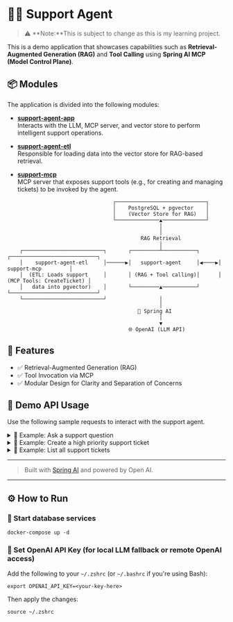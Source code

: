 # 🧑‍💼 Support Agent

> ⚠️ **Note:**This is subject to change as this is my learning project.


This is a demo application that showcases capabilities such as **Retrieval-Augmented Generation (RAG)** and **Tool Calling** using **Spring AI MCP (Model Control Plane)**.

## 📦 Modules

The application is divided into the following modules:

- [**support-agent-app**](support-agent-app)  
  Interacts with the LLM, MCP server, and vector store to perform intelligent support operations.

- [**support-agent-etl**](support-agent-etl)  
  Responsible for loading data into the vector store for RAG-based retrieval.

- [**support-mcp**](support-mcp)  
  MCP server that exposes support tools (e.g., for creating and managing tickets) to be invoked by the agent.


```shell
                                  ┌─────────────────────────────┐
                                  │    PostgreSQL + pgvector    │
                                  │    (Vector Store for RAG)   │
                                  └──────────────▲──────────────┘
                                                 │
                                                 │
                                           RAG Retrieval
                                                 │
    ┌──────────────────────────┐       ┌─────────┴───────────┐      ┌────────────────────────────┐
    │    support-agent-etl     │──────▶│   support-agent     │◀────▶│        support-mcp         │
    │  (ETL: Loads support     │       │ (RAG + Tool calling)│      │  (MCP Tools: CreateTicket) │
    │   data into pgvector)    │       └─────────▲───────────┘      └────────────────────────────┘
    └──────────────────────────┘                 │
                                                 │
                                          🔮 Spring AI
                                                 │
                                                 ▼
                                       🌐 OpenAI (LLM API)

```
## 🚀 Features

- ✅ Retrieval-Augmented Generation (RAG)
- ✅ Tool Invocation via MCP
- ✅ Modular Design for Clarity and Separation of Concerns

## 📡 Demo API Usage

Use the following sample requests to interact with the support agent.

<details>
<summary>🧾 Example: Ask a support question</summary>

```http
POST http://localhost:8080/ai/assistant/1
Content-Type: application/json

{
  "userId": "e85c20f0-ad28-4531-9ac4-158b9b4a3ece",
  "question": "I can’t log in even though my password and 2FA seem fine. Can you help?"
}
```
</details>

<details>
<summary>🧾 Example: Create a high priority support ticket</summary>

```http
POST http://localhost:8080/ai/assistant/1
Content-Type: application/json

{
  "userId": "e85c20f0-ad28-4531-9ac4-158b9b4a3ece",
  "question": "Please create ticket with high priority.."
}
```
</details>

<details>
<summary>🧾 Example: List all support tickets</summary>

```http
POST http://localhost:8080/ai/assistant/1
Content-Type: application/json

{
  "userId": "e85c20f0-ad28-4531-9ac4-158b9b4a3ece",
  "question": "Please give me list of my tickets"
}
```
</details>

---
> Built with [Spring AI](https://docs.spring.io/spring-ai/reference/) and powered by Open AI.


---

## ⚙️ How to Run

### 🚀 Start database services

```shell
docker-compose up -d
```

### 🔐 Set OpenAI API Key (for local LLM fallback or remote OpenAI access)

Add the following to your `~/.zshrc` (or `~/.bashrc` if you're using Bash):

```shell
export OPENAI_API_KEY=<your-key-here>
```

Then apply the changes:

```shell
source ~/.zshrc
```
